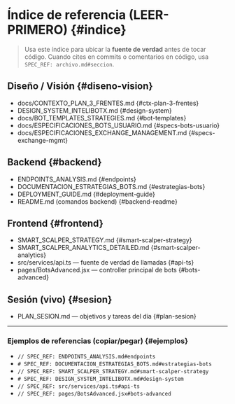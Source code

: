 # Índice de referencia (LEER-PRIMERO) {#indice}

> Usa este índice para ubicar la **fuente de verdad** antes de tocar código.
> Cuando cites en commits o comentarios en código, usa `SPEC_REF: archivo.md#seccion`.

## Diseño / Visión {#diseno-vision}
- docs/CONTEXTO_PLAN_3_FRENTES.md {#ctx-plan-3-frentes}
- DESIGN_SYSTEM_INTELIBOTX.md {#design-system}
- docs/BOT_TEMPLATES_STRATEGIES.md {#bot-templates}
- docs/ESPECIFICACIONES_BOTS_USUARIO.md {#specs-bots-usuario}
- docs/ESPECIFICACIONES_EXCHANGE_MANAGEMENT.md {#specs-exchange-mgmt}

## Backend {#backend}
- ENDPOINTS_ANALYSIS.md {#endpoints}
- DOCUMENTACION_ESTRATEGIAS_BOTS.md {#estrategias-bots}
- DEPLOYMENT_GUIDE.md {#deployment-guide}
- README.md (comandos backend) {#backend-readme}

## Frontend {#frontend}
- SMART_SCALPER_STRATEGY.md {#smart-scalper-strategy}
- SMART_SCALPER_ANALYTICS_DETAILED.md {#smart-scalper-analytics}
- src/services/api.ts — fuente de verdad de llamadas {#api-ts}
- pages/BotsAdvanced.jsx — controller principal de bots {#bots-advanced}

## Sesión (vivo) {#sesion}
- PLAN_SESION.md — objetivos y tareas del día {#plan-sesion}

---

### Ejemplos de referencias (copiar/pegar) {#ejemplos}
- `// SPEC_REF: ENDPOINTS_ANALYSIS.md#endpoints`
- `# SPEC_REF: DOCUMENTACION_ESTRATEGIAS_BOTS.md#estrategias-bots`
- `// SPEC_REF: SMART_SCALPER_STRATEGY.md#smart-scalper-strategy`
- `# SPEC_REF: DESIGN_SYSTEM_INTELIBOTX.md#design-system`
- `// SPEC_REF: src/services/api.ts#api-ts`
- `// SPEC_REF: pages/BotsAdvanced.jsx#bots-advanced`